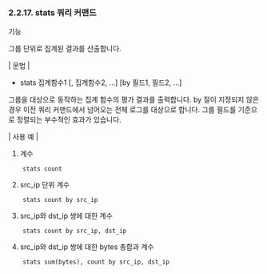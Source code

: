 ### 2.2.17. stats 쿼리 커맨드


기능

그룹 단위로 집계된 결과를 산출합니다.

\| 문법 \|

* stats 집계함수1 [, 집계함수2, ...] [by 필드1, 필드2, ...]

그룹을 대상으로 동작하는 집계 함수의 평가 결과를 출력합니다. by 절이 지정되지 않은 경우 이전 쿼리 커맨드에서 넘어오는 전체 로그를 대상으로 합니다. 그룹 필드를 기준으로 정렬되는 부수적인 효과가 있습니다.

\| 사용 예 \|

1) 계수

~~~
	stats count
~~~

2) src_ip 단위 계수

~~~
	stats count by src_ip
~~~

3) src_ip와 dst_ip 쌍에 대한 계수

~~~
	stats count by src_ip, dst_ip
~~~

4) src_ip와 dst_ip 쌍에 대한 bytes 총합과 계수

~~~
	stats sum(bytes), count by src_ip, dst_ip
~~~

